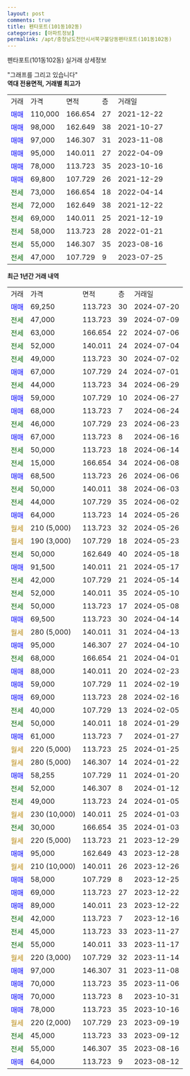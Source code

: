 ```yaml
---
layout: post
comments: true
title: 펜타포트(101동102동)
categories: [아파트정보]
permalink: /apt/충청남도천안시서북구불당동펜타포트(101동102동)
---
```


펜타포트(101동102동) 실거래 상세정보

<script type="text/javascript">
  google.charts.load('current', {'packages':['line', 'corechart']});
  google.charts.setOnLoadCallback(drawChart);

  function drawChart() {
    var data = new google.visualization.DataTable();
    data.addColumn('date', '거래일');
    data.addColumn('number', "매매");
    data.addColumn('number', "전세");
    data.addColumn('number', "전매");

    data.addRows([[new Date(Date.parse("2024-07-20")), 69250, null, null], [new Date(Date.parse("2024-07-09")), null, 47000, null], [new Date(Date.parse("2024-07-06")), null, 63000, null], [new Date(Date.parse("2024-07-04")), null, 52000, null], [new Date(Date.parse("2024-07-02")), null, 49000, null], [new Date(Date.parse("2024-07-01")), 67000, null, null], [new Date(Date.parse("2024-06-29")), null, 44000, null], [new Date(Date.parse("2024-06-27")), 59000, null, null], [new Date(Date.parse("2024-06-24")), 68000, null, null], [new Date(Date.parse("2024-06-23")), null, 46000, null], [new Date(Date.parse("2024-06-16")), 67000, null, null], [new Date(Date.parse("2024-06-14")), null, 50000, null], [new Date(Date.parse("2024-06-08")), null, 15000, null], [new Date(Date.parse("2024-06-06")), 68500, null, null], [new Date(Date.parse("2024-06-03")), null, 50000, null], [new Date(Date.parse("2024-06-02")), null, 44000, null], [new Date(Date.parse("2024-05-26")), 64000, null, null], [new Date(Date.parse("2024-05-26")), null, null, null], [new Date(Date.parse("2024-05-23")), null, null, null], [new Date(Date.parse("2024-05-18")), null, 50000, null], [new Date(Date.parse("2024-05-17")), 91500, null, null], [new Date(Date.parse("2024-05-14")), null, 42000, null], [new Date(Date.parse("2024-05-10")), null, 52000, null], [new Date(Date.parse("2024-05-08")), null, 50000, null], [new Date(Date.parse("2024-04-14")), 69500, null, null], [new Date(Date.parse("2024-04-13")), null, null, null], [new Date(Date.parse("2024-04-10")), 95000, null, null], [new Date(Date.parse("2024-04-01")), null, 68000, null], [new Date(Date.parse("2024-02-23")), 88000, null, null], [new Date(Date.parse("2024-02-19")), 59000, null, null], [new Date(Date.parse("2024-02-16")), 69000, null, null], [new Date(Date.parse("2024-02-05")), null, 40000, null], [new Date(Date.parse("2024-01-29")), null, 50000, null], [new Date(Date.parse("2024-01-27")), 61000, null, null], [new Date(Date.parse("2024-01-25")), null, null, null], [new Date(Date.parse("2024-01-22")), null, null, null], [new Date(Date.parse("2024-01-20")), 58255, null, null], [new Date(Date.parse("2024-01-12")), null, 52000, null], [new Date(Date.parse("2024-01-05")), null, 49000, null], [new Date(Date.parse("2024-01-03")), null, null, null], [new Date(Date.parse("2024-01-03")), null, 30000, null], [new Date(Date.parse("2023-12-29")), null, null, null], [new Date(Date.parse("2023-12-28")), 95000, null, null], [new Date(Date.parse("2023-12-26")), null, null, null], [new Date(Date.parse("2023-12-25")), 58000, null, null], [new Date(Date.parse("2023-12-22")), 69000, null, null], [new Date(Date.parse("2023-12-22")), 89000, null, null], [new Date(Date.parse("2023-12-16")), null, 42000, null], [new Date(Date.parse("2023-11-27")), null, 45000, null], [new Date(Date.parse("2023-11-17")), null, 55000, null], [new Date(Date.parse("2023-11-14")), null, null, null], [new Date(Date.parse("2023-11-08")), 97000, null, null], [new Date(Date.parse("2023-11-06")), 70000, null, null], [new Date(Date.parse("2023-10-31")), 70000, null, null], [new Date(Date.parse("2023-10-16")), 78000, null, null], [new Date(Date.parse("2023-09-19")), null, null, null], [new Date(Date.parse("2023-09-12")), null, 45000, null], [new Date(Date.parse("2023-08-16")), null, 55000, null], [new Date(Date.parse("2023-08-12")), 64000, null, null]]);

    var options = {
      hAxis: {
        format: 'yyyy/MM/dd'
      },    
      lineWidth: 0,
      pointsVisible: true,    
      title: '최근 1년간 유형별 실거래가 분포',
      legend: { position: 'bottom' }
    };

    var formatter = new google.visualization.NumberFormat({pattern:'###,###'} );
    formatter.format(data, 1);
    formatter.format(data, 2);
    
    setTimeout(function() {
        var chart = new google.visualization.LineChart(document.getElementById('columnchart_material'));
        chart.draw(data, (options));
        document.getElementById('loading').style.display = 'none';
    }, 200);
  }
</script>


<div id="loading" style="z-index:20; display: block; margin-left: 0px">"그래프를 그리고 있습니다"</div>
<div id="columnchart_material" style="width: 95%; margin-left: 0px; display: block"></div>
<!-- contents start -->
<b>역대 전용면적, 거래별 최고가</b>
<table class="sortable">
    <tr>
      <td>거래</td>
      <td>가격</td>
      <td>면적</td>
      <td>층</td>
      <td>거래일</td>
    </tr>
        <tr>
          <td><a style="color: blue">매매</a></td>
          <td>110,000</td>
          <td>166.654</td>
          <td>27</td>
          <td>2021-12-22</td>
        </tr>            <tr>
          <td><a style="color: blue">매매</a></td>
          <td>98,000</td>
          <td>162.649</td>
          <td>38</td>
          <td>2021-10-27</td>
        </tr>            <tr>
          <td><a style="color: blue">매매</a></td>
          <td>97,000</td>
          <td>146.307</td>
          <td>31</td>
          <td>2023-11-08</td>
        </tr>            <tr>
          <td><a style="color: blue">매매</a></td>
          <td>95,000</td>
          <td>140.011</td>
          <td>27</td>
          <td>2022-04-09</td>
        </tr>            <tr>
          <td><a style="color: blue">매매</a></td>
          <td>78,000</td>
          <td>113.723</td>
          <td>35</td>
          <td>2023-10-16</td>
        </tr>            <tr>
          <td><a style="color: blue">매매</a></td>
          <td>69,800</td>
          <td>107.729</td>
          <td>26</td>
          <td>2021-12-29</td>
        </tr>        
        <tr>
              <td><a style="color: darkgreen">전세</a></td>
              <td>73,000</td>
              <td>166.654</td>
              <td>18</td>
              <td>2022-04-14</td>
            </tr>            <tr>
              <td><a style="color: darkgreen">전세</a></td>
              <td>72,000</td>
              <td>162.649</td>
              <td>38</td>
              <td>2021-12-22</td>
            </tr>            <tr>
              <td><a style="color: darkgreen">전세</a></td>
              <td>69,000</td>
              <td>140.011</td>
              <td>25</td>
              <td>2021-12-19</td>
            </tr>            <tr>
              <td><a style="color: darkgreen">전세</a></td>
              <td>58,000</td>
              <td>113.723</td>
              <td>28</td>
              <td>2022-01-21</td>
            </tr>            <tr>
              <td><a style="color: darkgreen">전세</a></td>
              <td>55,000</td>
              <td>146.307</td>
              <td>35</td>
              <td>2023-08-16</td>
            </tr>            <tr>
              <td><a style="color: darkgreen">전세</a></td>
              <td>47,000</td>
              <td>107.729</td>
              <td>9</td>
              <td>2023-07-25</td>
            </tr>        
    
</table>

<b>최근 1년간 거래 내역</b>

<table class="sortable">
    <tr>
      <td>거래</td>
      <td>가격</td>
      <td>면적</td>
      <td>층</td>
      <td>거래일</td>
    </tr>
    <tr>
      <td><a style="color: blue">매매</a></td>
      <td>69,250</td>
      <td>113.723</td>
      <td>30</td>
      <td>2024-07-20</td>
    </tr>          <tr>
      <td><a style="color: darkgreen">전세</a></td>
      <td>47,000</td>
      <td>113.723</td>
      <td>39</td>
      <td>2024-07-09</td>
    </tr>          <tr>
      <td><a style="color: darkgreen">전세</a></td>
      <td>63,000</td>
      <td>166.654</td>
      <td>22</td>
      <td>2024-07-06</td>
    </tr>          <tr>
      <td><a style="color: darkgreen">전세</a></td>
      <td>52,000</td>
      <td>140.011</td>
      <td>24</td>
      <td>2024-07-04</td>
    </tr>          <tr>
      <td><a style="color: darkgreen">전세</a></td>
      <td>49,000</td>
      <td>113.723</td>
      <td>30</td>
      <td>2024-07-02</td>
    </tr>          <tr>
      <td><a style="color: blue">매매</a></td>
      <td>67,000</td>
      <td>107.729</td>
      <td>24</td>
      <td>2024-07-01</td>
    </tr>          <tr>
      <td><a style="color: darkgreen">전세</a></td>
      <td>44,000</td>
      <td>113.723</td>
      <td>34</td>
      <td>2024-06-29</td>
    </tr>          <tr>
      <td><a style="color: blue">매매</a></td>
      <td>59,000</td>
      <td>107.729</td>
      <td>10</td>
      <td>2024-06-27</td>
    </tr>          <tr>
      <td><a style="color: blue">매매</a></td>
      <td>68,000</td>
      <td>113.723</td>
      <td>7</td>
      <td>2024-06-24</td>
    </tr>          <tr>
      <td><a style="color: darkgreen">전세</a></td>
      <td>46,000</td>
      <td>107.729</td>
      <td>23</td>
      <td>2024-06-23</td>
    </tr>          <tr>
      <td><a style="color: blue">매매</a></td>
      <td>67,000</td>
      <td>113.723</td>
      <td>8</td>
      <td>2024-06-16</td>
    </tr>          <tr>
      <td><a style="color: darkgreen">전세</a></td>
      <td>50,000</td>
      <td>113.723</td>
      <td>18</td>
      <td>2024-06-14</td>
    </tr>          <tr>
      <td><a style="color: darkgreen">전세</a></td>
      <td>15,000</td>
      <td>166.654</td>
      <td>34</td>
      <td>2024-06-08</td>
    </tr>          <tr>
      <td><a style="color: blue">매매</a></td>
      <td>68,500</td>
      <td>113.723</td>
      <td>26</td>
      <td>2024-06-06</td>
    </tr>          <tr>
      <td><a style="color: darkgreen">전세</a></td>
      <td>50,000</td>
      <td>140.011</td>
      <td>38</td>
      <td>2024-06-03</td>
    </tr>          <tr>
      <td><a style="color: darkgreen">전세</a></td>
      <td>44,000</td>
      <td>107.729</td>
      <td>35</td>
      <td>2024-06-02</td>
    </tr>          <tr>
      <td><a style="color: blue">매매</a></td>
      <td>64,000</td>
      <td>113.723</td>
      <td>14</td>
      <td>2024-05-26</td>
    </tr>          <tr>
      <td><a style="color: darkgoldenrod">월세</a></td>
      <td>210 (5,000)</td>
      <td>113.723</td>
      <td>32</td>
      <td>2024-05-26</td>
    </tr>          <tr>
      <td><a style="color: darkgoldenrod">월세</a></td>
      <td>190 (3,000)</td>
      <td>107.729</td>
      <td>18</td>
      <td>2024-05-23</td>
    </tr>          <tr>
      <td><a style="color: darkgreen">전세</a></td>
      <td>50,000</td>
      <td>162.649</td>
      <td>40</td>
      <td>2024-05-18</td>
    </tr>          <tr>
      <td><a style="color: blue">매매</a></td>
      <td>91,500</td>
      <td>140.011</td>
      <td>21</td>
      <td>2024-05-17</td>
    </tr>          <tr>
      <td><a style="color: darkgreen">전세</a></td>
      <td>42,000</td>
      <td>107.729</td>
      <td>21</td>
      <td>2024-05-14</td>
    </tr>          <tr>
      <td><a style="color: darkgreen">전세</a></td>
      <td>52,000</td>
      <td>140.011</td>
      <td>35</td>
      <td>2024-05-10</td>
    </tr>          <tr>
      <td><a style="color: darkgreen">전세</a></td>
      <td>50,000</td>
      <td>113.723</td>
      <td>17</td>
      <td>2024-05-08</td>
    </tr>          <tr>
      <td><a style="color: blue">매매</a></td>
      <td>69,500</td>
      <td>113.723</td>
      <td>30</td>
      <td>2024-04-14</td>
    </tr>          <tr>
      <td><a style="color: darkgoldenrod">월세</a></td>
      <td>280 (5,000)</td>
      <td>140.011</td>
      <td>31</td>
      <td>2024-04-13</td>
    </tr>          <tr>
      <td><a style="color: blue">매매</a></td>
      <td>95,000</td>
      <td>146.307</td>
      <td>27</td>
      <td>2024-04-10</td>
    </tr>          <tr>
      <td><a style="color: darkgreen">전세</a></td>
      <td>68,000</td>
      <td>166.654</td>
      <td>21</td>
      <td>2024-04-01</td>
    </tr>          <tr>
      <td><a style="color: blue">매매</a></td>
      <td>88,000</td>
      <td>140.011</td>
      <td>20</td>
      <td>2024-02-23</td>
    </tr>          <tr>
      <td><a style="color: blue">매매</a></td>
      <td>59,000</td>
      <td>107.729</td>
      <td>11</td>
      <td>2024-02-19</td>
    </tr>          <tr>
      <td><a style="color: blue">매매</a></td>
      <td>69,000</td>
      <td>113.723</td>
      <td>28</td>
      <td>2024-02-16</td>
    </tr>          <tr>
      <td><a style="color: darkgreen">전세</a></td>
      <td>40,000</td>
      <td>107.729</td>
      <td>13</td>
      <td>2024-02-05</td>
    </tr>          <tr>
      <td><a style="color: darkgreen">전세</a></td>
      <td>50,000</td>
      <td>140.011</td>
      <td>18</td>
      <td>2024-01-29</td>
    </tr>          <tr>
      <td><a style="color: blue">매매</a></td>
      <td>61,000</td>
      <td>113.723</td>
      <td>7</td>
      <td>2024-01-27</td>
    </tr>          <tr>
      <td><a style="color: darkgoldenrod">월세</a></td>
      <td>220 (5,000)</td>
      <td>113.723</td>
      <td>25</td>
      <td>2024-01-25</td>
    </tr>          <tr>
      <td><a style="color: darkgoldenrod">월세</a></td>
      <td>280 (5,000)</td>
      <td>146.307</td>
      <td>14</td>
      <td>2024-01-22</td>
    </tr>          <tr>
      <td><a style="color: blue">매매</a></td>
      <td>58,255</td>
      <td>107.729</td>
      <td>11</td>
      <td>2024-01-20</td>
    </tr>          <tr>
      <td><a style="color: darkgreen">전세</a></td>
      <td>52,000</td>
      <td>146.307</td>
      <td>8</td>
      <td>2024-01-12</td>
    </tr>          <tr>
      <td><a style="color: darkgreen">전세</a></td>
      <td>49,000</td>
      <td>113.723</td>
      <td>24</td>
      <td>2024-01-05</td>
    </tr>          <tr>
      <td><a style="color: darkgoldenrod">월세</a></td>
      <td>230 (10,000)</td>
      <td>140.011</td>
      <td>25</td>
      <td>2024-01-03</td>
    </tr>          <tr>
      <td><a style="color: darkgreen">전세</a></td>
      <td>30,000</td>
      <td>166.654</td>
      <td>35</td>
      <td>2024-01-03</td>
    </tr>          <tr>
      <td><a style="color: darkgoldenrod">월세</a></td>
      <td>220 (5,000)</td>
      <td>113.723</td>
      <td>21</td>
      <td>2023-12-29</td>
    </tr>          <tr>
      <td><a style="color: blue">매매</a></td>
      <td>95,000</td>
      <td>162.649</td>
      <td>43</td>
      <td>2023-12-28</td>
    </tr>          <tr>
      <td><a style="color: darkgoldenrod">월세</a></td>
      <td>210 (10,000)</td>
      <td>140.011</td>
      <td>26</td>
      <td>2023-12-26</td>
    </tr>          <tr>
      <td><a style="color: blue">매매</a></td>
      <td>58,000</td>
      <td>107.729</td>
      <td>8</td>
      <td>2023-12-25</td>
    </tr>          <tr>
      <td><a style="color: blue">매매</a></td>
      <td>69,000</td>
      <td>113.723</td>
      <td>27</td>
      <td>2023-12-22</td>
    </tr>          <tr>
      <td><a style="color: blue">매매</a></td>
      <td>89,000</td>
      <td>140.011</td>
      <td>23</td>
      <td>2023-12-22</td>
    </tr>          <tr>
      <td><a style="color: darkgreen">전세</a></td>
      <td>42,000</td>
      <td>113.723</td>
      <td>7</td>
      <td>2023-12-16</td>
    </tr>          <tr>
      <td><a style="color: darkgreen">전세</a></td>
      <td>45,000</td>
      <td>113.723</td>
      <td>33</td>
      <td>2023-11-27</td>
    </tr>          <tr>
      <td><a style="color: darkgreen">전세</a></td>
      <td>55,000</td>
      <td>140.011</td>
      <td>33</td>
      <td>2023-11-17</td>
    </tr>          <tr>
      <td><a style="color: darkgoldenrod">월세</a></td>
      <td>220 (3,000)</td>
      <td>107.729</td>
      <td>32</td>
      <td>2023-11-14</td>
    </tr>          <tr>
      <td><a style="color: blue">매매</a></td>
      <td>97,000</td>
      <td>146.307</td>
      <td>31</td>
      <td>2023-11-08</td>
    </tr>          <tr>
      <td><a style="color: blue">매매</a></td>
      <td>70,000</td>
      <td>113.723</td>
      <td>35</td>
      <td>2023-11-06</td>
    </tr>          <tr>
      <td><a style="color: blue">매매</a></td>
      <td>70,000</td>
      <td>113.723</td>
      <td>8</td>
      <td>2023-10-31</td>
    </tr>          <tr>
      <td><a style="color: blue">매매</a></td>
      <td>78,000</td>
      <td>113.723</td>
      <td>35</td>
      <td>2023-10-16</td>
    </tr>          <tr>
      <td><a style="color: darkgoldenrod">월세</a></td>
      <td>220 (2,000)</td>
      <td>107.729</td>
      <td>23</td>
      <td>2023-09-19</td>
    </tr>          <tr>
      <td><a style="color: darkgreen">전세</a></td>
      <td>45,000</td>
      <td>113.723</td>
      <td>33</td>
      <td>2023-09-12</td>
    </tr>          <tr>
      <td><a style="color: darkgreen">전세</a></td>
      <td>55,000</td>
      <td>146.307</td>
      <td>35</td>
      <td>2023-08-16</td>
    </tr>          <tr>
      <td><a style="color: blue">매매</a></td>
      <td>64,000</td>
      <td>113.723</td>
      <td>9</td>
      <td>2023-08-12</td>
    </tr>      </table>
<!-- contents end -->    

